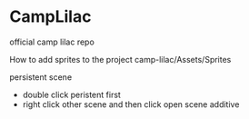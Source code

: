 # CampLilac
official camp lilac repo

How to add sprites to the project 
camp-lilac/Assets/Sprites


persistent scene
 - double click peristent first
 - right click other scene and then click open scene additive